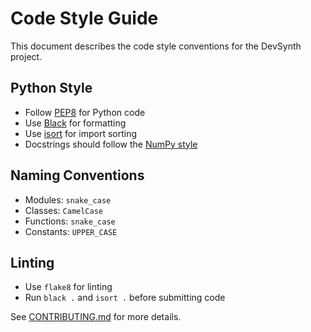 # Code Style Guide

This document describes the code style conventions for the DevSynth project.

## Python Style
- Follow [PEP8](https://peps.python.org/pep-0008/) for Python code
- Use [Black](https://black.readthedocs.io/) for formatting
- Use [isort](https://pycqa.github.io/isort/) for import sorting
- Docstrings should follow the [NumPy style](https://numpydoc.readthedocs.io/en/latest/format.html)

## Naming Conventions
- Modules: `snake_case`
- Classes: `CamelCase`
- Functions: `snake_case`
- Constants: `UPPER_CASE`

## Linting
- Use `flake8` for linting
- Run `black .` and `isort .` before submitting code

See [CONTRIBUTING.md](../../CONTRIBUTING.md) for more details.

